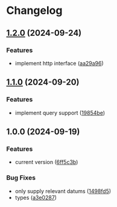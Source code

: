 # Changelog

## [1.2.0](https://github.com/Gozala/synopsys/compare/v1.1.0...v1.2.0) (2024-09-24)


### Features

* implement http interface ([aa29a96](https://github.com/Gozala/synopsys/commit/aa29a967db6abbf8ebe5472e0ab068365225c7e7))

## [1.1.0](https://github.com/Gozala/synopsys/compare/v1.0.0...v1.1.0) (2024-09-20)


### Features

* implement query support ([19854be](https://github.com/Gozala/synopsys/commit/19854bec6cb102e7eed0b2cf3319e0ba70aea861))

## 1.0.0 (2024-09-19)


### Features

* current version ([6ff5c3b](https://github.com/Gozala/datura/commit/6ff5c3bc21a92f8898fab52266ecc72c9e311a49))


### Bug Fixes

* only supply relevant datums ([1498fd5](https://github.com/Gozala/datura/commit/1498fd52168d23fa305d989367c4d683d0eda552))
* types ([a3e0287](https://github.com/Gozala/datura/commit/a3e028795ba0a3c24dffe54de822c213af4c44ea))
